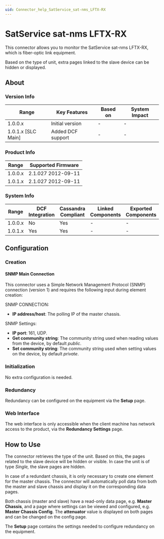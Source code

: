 ```yaml
---
uid: Connector_help_SatService_sat-nms_LFTX-RX
---
```


# SatService sat-nms LFTX-RX

This connector allows you to monitor the SatService sat-nms LFTX-RX, which is fiber-optic link equipment.

Based on the type of unit, extra pages linked to the slave device can be hidden or displayed.

## About

### Version Info

| **Range**            | **Key Features**  | **Based on** | **System Impact** |
|----------------------|-------------------|--------------|-------------------|
| 1.0.0.x              | Initial version   | \-           | \-                |
| 1.0.1.x \[SLC Main\] | Added DCF support | \-           | \-                |

### Product Info

| **Range** | **Supported Firmware** |
|-----------|------------------------|
| 1.0.0.x   | 2.1.027 2012-09-11     |
| 1.0.1.x   | 2.1.027 2012-09-11     |

### System Info

| **Range** | **DCF Integration** | **Cassandra Compliant** | **Linked Components** | **Exported Components** |
|-----------|---------------------|-------------------------|-----------------------|-------------------------|
| 1.0.0.x   | No                  | Yes                     | \-                    | \-                      |
| 1.0.1.x   | Yes                 | Yes                     | \-                    | \-                      |

## Configuration

### Creation

#### SNMP Main Connection

This connector uses a Simple Network Management Protocol (SNMP) connection (version 1) and requires the following input during element creation:

SNMP CONNECTION:

- **IP address/host**: The polling IP of the master chassis.

SNMP Settings:

- **IP port**: 161, UDP.
- **Get community string**: The community string used when reading values from the device, by default *public*.
- **Set community string**: The community string used when setting values on the device, by default *private*.

### Initialization

No extra configuration is needed.

### Redundancy

Redundancy can be configured on the equipment via the **Setup** page.

### Web Interface

The web interface is only accessible when the client machine has network access to the product, via the **Redundancy Settings** page.

## How to Use

The connector retrieves the type of the unit. Based on this, the pages related to the slave device will be hidden or visible. In case the unit is of type *Single,* the slave pages are hidden.

In case of a redundant chassis, it is only necessary to create one element for the master chassis. The connector will automatically poll data from both the master and slave chassis and display it on the corresponding data pages.

Both chassis (master and slave) have a read-only data page, e.g. **Master Chassis**, and a page where settings can be viewed and configured, e.g. **Master Chassis Config**. The **attenuator** value is displayed on both pages and can be changed on the config page.

The **Setup** page contains the settings needed to configure redundancy on the equipment.
